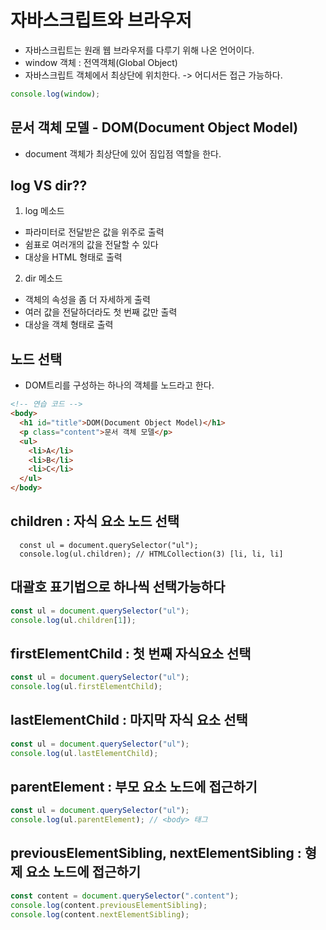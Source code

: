 # 자바스크립트와 브라우저

- 자바스크립트는 원래 웹 브라우저를 다루기 위해 나온 언어이다.
- window 객체 : 전역객체(Global Object)
- 자바스크립트 객체에서 최상단에 위치한다.
  -> 어디서든 접근 가능하다.

```javascript
console.log(window);
```

## 문서 객체 모델 - DOM(Document Object Model)

- document 객체가 최상단에 있어 짐입점 역할을 한다.

## log VS dir??

1. log 메소드

- 파라미터로 전달받은 값을 위주로 출력
- 쉼표로 여러개의 값을 전달할 수 있다
- 대상을 HTML 형태로 출력

2. dir 메소드

- 객체의 속성을 좀 더 자세하게 출력
- 여러 값을 전달하더라도 첫 번째 값만 출력
- 대상을 객체 형태로 출력

## 노드 선택

- DOM트리를 구성하는 하나의 객체를 노드라고 한다.

```html
<!-- 연습 코드 -->
<body>
  <h1 id="title">DOM(Document Object Model)</h1>
  <p class="content">문서 객체 모델</p>
  <ul>
    <li>A</li>
    <li>B</li>
    <li>C</li>
  </ul>
</body>
```

## children : 자식 요소 노드 선택

```javscript
  const ul = document.querySelector("ul");
  console.log(ul.children); // HTMLCollection(3) [li, li, li]
```

## 대괄호 표기법으로 하나씩 선택가능하다

```javascript
const ul = document.querySelector("ul");
console.log(ul.children[1]);
```

## firstElementChild : 첫 번째 자식요소 선택

```javascript
const ul = document.querySelector("ul");
console.log(ul.firstElementChild);
```

## lastElementChild : 마지막 자식 요소 선택

```javascript
const ul = document.querySelector("ul");
console.log(ul.lastElementChild);
```

## parentElement : 부모 요소 노드에 접근하기

```javascript
const ul = document.querySelector("ul");
console.log(ul.parentElement); // <body> 태그
```

## previousElementSibling, nextElementSibling : 형제 요소 노드에 접근하기

```javascript
const content = document.querySelector(".content");
console.log(content.previousElementSibling);
console.log(content.nextElementSibling);
```
